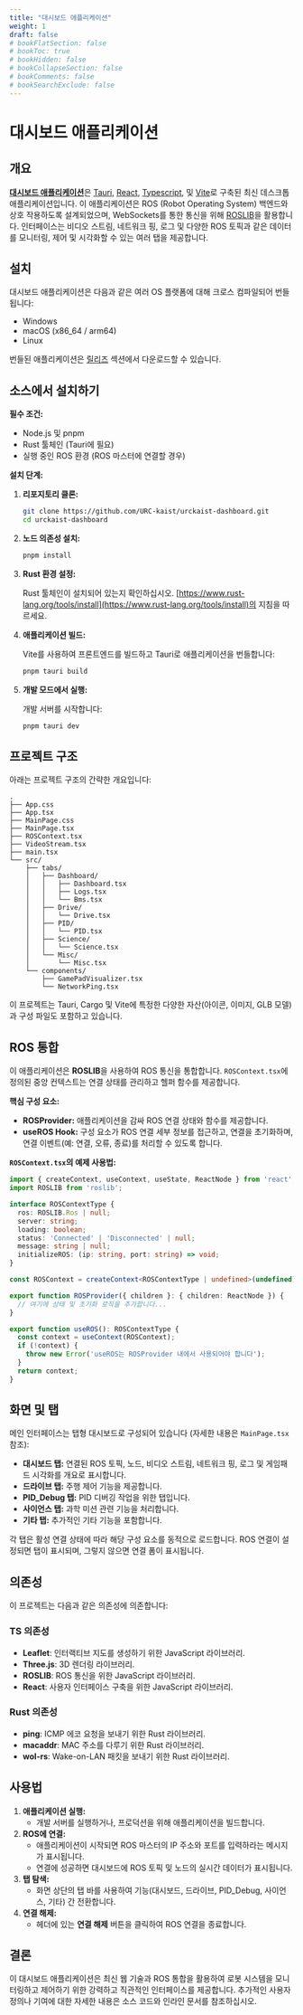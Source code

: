 ```yaml
---
title: "대시보드 애플리케이션"
weight: 1
draft: false
# bookFlatSection: false
# bookToc: true
# bookHidden: false
# bookCollapseSection: false
# bookComments: false
# bookSearchExclude: false
---
```

# 대시보드 애플리케이션

## 개요

[**대시보드 애플리케이션**](https://github.com/URC-kaist/urckaist-dashboard)은 [Tauri](https://tauri.app/), [React](https://reactjs.org/), [Typescript](https://www.typescriptlang.org/), 및 [Vite](https://vitejs.dev/)로 구축된 최신 데스크톱 애플리케이션입니다. 이 애플리케이션은 ROS (Robot Operating System) 백엔드와 상호 작용하도록 설계되었으며, WebSockets를 통한 통신을 위해 [ROSLIB](http://wiki.ros.org/roslibjs)을 활용합니다. 인터페이스는 비디오 스트림, 네트워크 핑, 로그 및 다양한 ROS 토픽과 같은 데이터를 모니터링, 제어 및 시각화할 수 있는 여러 탭을 제공합니다.

## 설치

대시보드 애플리케이션은 다음과 같은 여러 OS 플랫폼에 대해 크로스 컴파일되어 번들됩니다:

- Windows
- macOS (x86_64 / arm64)
- Linux

번들된 애플리케이션은 [릴리즈](https://github.com/URC-kaist/urckaist-dashboard/releases) 섹션에서 다운로드할 수 있습니다.

## 소스에서 설치하기

**필수 조건:**

- Node.js 및 pnpm
- Rust 툴체인 (Tauri에 필요)
- 실행 중인 ROS 환경 (ROS 마스터에 연결할 경우)

**설치 단계:**

1. **리포지토리 클론:**

   ```bash
   git clone https://github.com/URC-kaist/urckaist-dashboard.git
   cd urckaist-dashboard
   ```

2. **노드 의존성 설치:**

   ```bash
   pnpm install
   ```

3. **Rust 환경 설정:**

   Rust 툴체인이 설치되어 있는지 확인하십시오. [https://www.rust-lang.org/tools/install](https://www.rust-lang.org/tools/install)의 지침을 따르세요.

4. **애플리케이션 빌드:**

   Vite를 사용하여 프론트엔드를 빌드하고 Tauri로 애플리케이션을 번들합니다:

   ```bash
   pnpm tauri build
   ```

5. **개발 모드에서 실행:**

   개발 서버를 시작합니다:

   ```bash
   pnpm tauri dev
   ```

## 프로젝트 구조

아래는 프로젝트 구조의 간략한 개요입니다:

```none
.
├── App.css
├── App.tsx
├── MainPage.css
├── MainPage.tsx
├── ROSContext.tsx
├── VideoStream.tsx
├── main.tsx
└── src/
    ├── tabs/
    │   ├── Dashboard/
    │   │   ├── Dashboard.tsx
    │   │   ├── Logs.tsx
    │   │   └── Bms.tsx
    │   ├── Drive/
    │   │   └── Drive.tsx
    │   ├── PID/
    │   │   └── PID.tsx
    │   ├── Science/
    │   │   └── Science.tsx
    │   └── Misc/
    │       └── Misc.tsx
    └── components/
        ├── GamePadVisualizer.tsx
        └── NetworkPing.tsx
```

이 프로젝트는 Tauri, Cargo 및 Vite에 특정한 다양한 자산(아이콘, 이미지, GLB 모델)과 구성 파일도 포함하고 있습니다.

## ROS 통합

이 애플리케이션은 **ROSLIB**을 사용하여 ROS 통신을 통합합니다. `ROSContext.tsx`에 정의된 중앙 컨텍스트는 연결 상태를 관리하고 헬퍼 함수를 제공합니다.

**핵심 구성 요소:**

- **ROSProvider:** 애플리케이션을 감싸 ROS 연결 상태와 함수를 제공합니다.
- **useROS Hook:** 구성 요소가 ROS 연결 세부 정보를 접근하고, 연결을 초기화하며, 연결 이벤트(예: 연결, 오류, 종료)를 처리할 수 있도록 합니다.

**`ROSContext.tsx`의 예제 사용법:**

```typescript
import { createContext, useContext, useState, ReactNode } from 'react';
import ROSLIB from 'roslib';

interface ROSContextType {
  ros: ROSLIB.Ros | null;
  server: string;
  loading: boolean;
  status: 'Connected' | 'Disconnected' | null;
  message: string | null;
  initializeROS: (ip: string, port: string) => void;
}

const ROSContext = createContext<ROSContextType | undefined>(undefined);

export function ROSProvider({ children }: { children: ReactNode }) {
  // 여기에 상태 및 초기화 로직을 추가합니다...
}

export function useROS(): ROSContextType {
  const context = useContext(ROSContext);
  if (!context) {
    throw new Error('useROS는 ROSProvider 내에서 사용되어야 합니다');
  }
  return context;
}
```

## 화면 및 탭

메인 인터페이스는 탭형 대시보드로 구성되어 있습니다 (자세한 내용은 `MainPage.tsx` 참조):

- **대시보드 탭:** 연결된 ROS 토픽, 노드, 비디오 스트림, 네트워크 핑, 로그 및 게임패드 시각화를 개요로 표시합니다.
- **드라이브 탭:** 주행 제어 기능을 제공합니다.
- **PID_Debug 탭:** PID 디버깅 작업을 위한 탭입니다.
- **사이언스 탭:** 과학 미션 관련 기능을 처리합니다.
- **기타 탭:** 추가적인 기타 기능을 포함합니다.

각 탭은 활성 연결 상태에 따라 해당 구성 요소를 동적으로 로드합니다. ROS 연결이 설정되면 탭이 표시되며, 그렇지 않으면 연결 폼이 표시됩니다.

## 의존성

이 프로젝트는 다음과 같은 의존성에 의존합니다:

### TS 의존성
- **Leaflet**: 인터랙티브 지도를 생성하기 위한 JavaScript 라이브러리.
- **Three.js**: 3D 렌더링 라이브러리.
- **ROSLIB**: ROS 통신을 위한 JavaScript 라이브러리.
- **React**: 사용자 인터페이스 구축을 위한 JavaScript 라이브러리.

### Rust 의존성
- **ping**: ICMP 에코 요청을 보내기 위한 Rust 라이브러리.
- **macaddr**: MAC 주소를 다루기 위한 Rust 라이브러리.
- **wol-rs**: Wake-on-LAN 패킷을 보내기 위한 Rust 라이브러리.

## 사용법

1. **애플리케이션 실행:**
   - 개발 서버를 실행하거나, 프로덕션을 위해 애플리케이션을 빌드합니다.
2. **ROS에 연결:**
   - 애플리케이션이 시작되면 ROS 마스터의 IP 주소와 포트를 입력하라는 메시지가 표시됩니다.
   - 연결에 성공하면 대시보드에 ROS 토픽 및 노드의 실시간 데이터가 표시됩니다.
3. **탭 탐색:**
   - 화면 상단의 탭 바를 사용하여 기능(대시보드, 드라이브, PID_Debug, 사이언스, 기타) 간 전환합니다.
4. **연결 해제:**
   - 헤더에 있는 **연결 해제** 버튼을 클릭하여 ROS 연결을 종료합니다.

## 결론

이 대시보드 애플리케이션은 최신 웹 기술과 ROS 통합을 활용하여 로봇 시스템을 모니터링하고 제어하기 위한 강력하고 직관적인 인터페이스를 제공합니다. 추가적인 사용자 정의나 기여에 대한 자세한 내용은 소스 코드와 인라인 문서를 참조하십시오.
